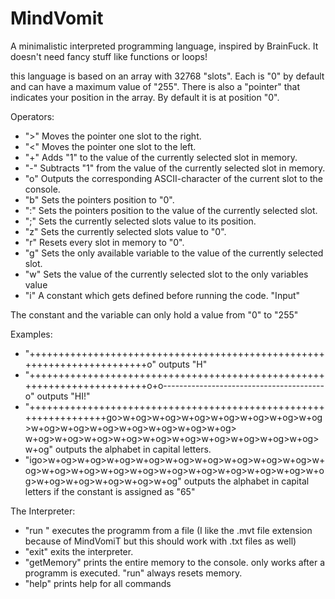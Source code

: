 # MindVomit
A minimalistic interpreted programming language, inspired by BrainFuck. It doesn't need fancy stuff like functions or loops!

this language is based on an array with 32768 "slots". Each is "0" by default and can have a maximum value of "255". There is also a "pointer" that indicates your position in the array. By default it is at position "0".

Operators:
  - ">" Moves the pointer one slot to the right.
  - "<" Moves the pointer one slot to the left.
  - "+" Adds "1" to the value of the currently selected slot in memory.
  - "-" Subtracts "1" from the value of the currently selected slot in memory.
  - "o" Outputs the corresponding ASCII-character of the current slot to the console.
  - "b" Sets the pointers position to "0".
  - ":" Sets the pointers position to the value of the currently selected slot.
  - ";" Sets the currently selected slots value to its position.
  - "z" Sets the currently selected slots value to "0".
  - "r" Resets every slot in memory to "0".
  - "g" Sets the only available variable to the value of the currently selected slot.
  - "w" Sets the value of the currently selected slot to the only variables value
  - "i" A constant which gets defined before running the code. "Input"
  
  The constant and the variable can only hold a value from "0" to "255"



Examples:
  - "++++++++++++++++++++++++++++++++++++++++++++++++++++++++++++++++++++++++o" outputs "H"
  - "++++++++++++++++++++++++++++++++++++++++++++++++++++++++++++++++++++++++o+o----------------------------------------o" outputs "HI!"
  - "+++++++++++++++++++++++++++++++++++++++++++++++++++++++++++++++++go>w+og>w+og>w+og>w+og>w+og>w+og>w+og>w+og>w+og>w+og>w+og>w+og>w+og>w+og>
w+og>w+og>w+og>w+og>w+og>w+og>w+og>w+og>w+og>w+og>w+og" outputs the alphabet in capital letters.
  - "igo>w+og>w+og>w+og>w+og>w+og>w+og>w+og>w+og>w+og>w+og>w+og>w+og>w+og>w+og>w+og>w+og>w+og>w+og>w+og>w+og>w+og>w+og>w+og>w+og>w+og" outputs the alphabet in capital letters if the constant is assigned as "65"


The Interpreter:
  - "run <filename>" executes the programm from a file (I like the .mvt file extension because of MindVomiT but this should work with .txt files as well)
  - "exit" exits the interpreter.
  - "getMemory" prints the entire memory to the console. only works after a programm is executed. "run" always resets memory.
  - "help" prints help for all commands
